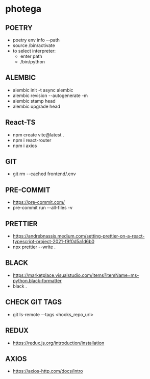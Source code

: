 # photega

## POETRY

- poetry env info --path
- source <path>/bin/activate
- to select interpreter:
  - enter path
  - <path>/bin/python

## ALEMBIC

- alembic init -t async alembic
- alembic revision --autogenerate -m <message>
- alembic stamp head
- alembic upgrade head

## React-TS

- npm create vite@latest .
- npm i react-router
- npm i axios

## GIT

- git rm --cached frontend/.env

## PRE-COMMIT

- https://pre-commit.com/
- pre-commit run --all-files -v

## PRETTIER

- https://andrebnassis.medium.com/setting-prettier-on-a-react-typescript-project-2021-f9f0d5a1d6b0
- npx prettier --write .

## BLACK

- https://marketplace.visualstudio.com/items?itemName=ms-python.black-formatter
- black .

## CHECK GIT TAGS

- git ls-remote --tags <hooks_repo_url>

## REDUX

- https://redux.js.org/introduction/installation

## AXIOS

- https://axios-http.com/docs/intro
